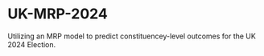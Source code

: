 # UK-MRP-2024
Utilizing an MRP model to predict constituencey-level outcomes for the UK 2024 Election.
